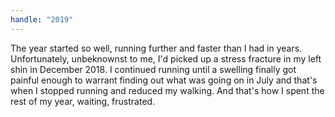 ```yaml
---
handle: "2019"
---
```


The year started so well, running further and faster than I had in years. Unfortunately, unbeknownst to me, I'd picked up a stress fracture in my left shin in December 2018. I continued running until a swelling finally got painful enough to warrant finding out what was going on in July and that's when I stopped running and reduced my walking. And that's how I spent the rest of my year, waiting, frustrated.
